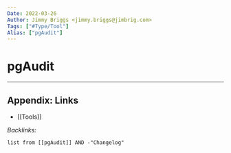 ```yaml
---
Date: 2022-03-26
Author: Jimmy Briggs <jimmy.briggs@jimbrig.com>
Tags: ["#Type/Tool"]
Alias: ["pgAudit"]
---
```


# pgAudit

***

## Appendix: Links

- [[Tools]]

*Backlinks:*

```dataview
list from [[pgAudit]] AND -"Changelog"
```